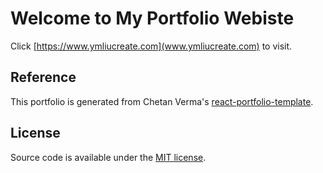 # Welcome to My Portfolio Webiste
Click [https://www.ymliucreate.com](www.ymliucreate.com) to visit.

## Reference
This portfolio is generated from Chetan Verma's [react-portfolio-template](https://github.com/chetanverma16/react-portfolio-template).

## License
Source code is available under the [MIT license](LICENSE.md).
